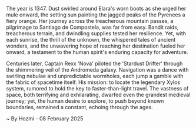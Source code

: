 
The year is 1347.  Dust swirled around Elara's worn boots as she urged her mule onward, the setting sun painting the jagged peaks of the Pyrenees a fiery orange.  Her journey across the treacherous mountain passes, a pilgrimage to Santiago de Compostela, was far from easy.  Bandit raids, treacherous terrain, and dwindling supplies tested her resilience. Yet, with each sunrise, the thrill of the unknown, the whispered tales of ancient wonders, and the unwavering hope of reaching her destination fueled her onward, a testament to the human spirit's enduring capacity for adventure.

Centuries later, Captain Rexx 'Nova' piloted the 'Stardust Drifter' through the shimmering veil of the Andromeda galaxy.  Navigation was a dance with swirling nebulae and unpredictable wormholes, each jump a gamble with the fabric of spacetime itself.  His mission: to locate the legendary Xylos system, rumored to hold the key to faster-than-light travel.  The vastness of space, both terrifying and exhilarating, dwarfed even the grandest medieval journey; yet, the human desire to explore, to push beyond known boundaries, remained a constant, echoing through the ages.

~ By Hozmi - 08 February 2025
